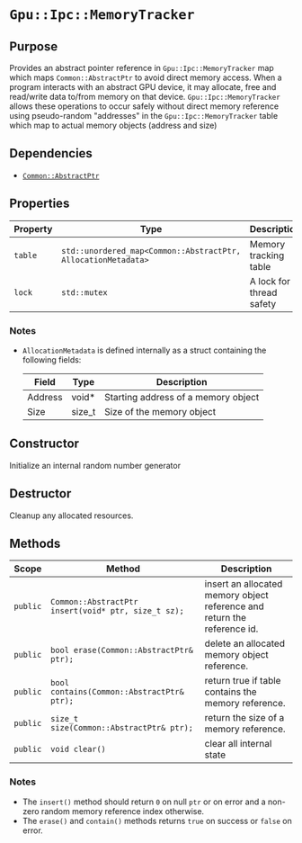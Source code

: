 `Gpu::Ipc::MemoryTracker`
=========================

## Purpose

Provides an abstract pointer reference in `Gpu::Ipc::MemoryTracker` map which maps `Common::AbstractPtr` to avoid
direct memory access. When a program interacts with an abstract GPU device, it may allocate, free and read/write
data to/from memory on that device.  `Gpu::Ipc::MemoryTracker` allows these operations to occur safely without
direct memory reference using pseudo-random "addresses" in the `Gpu::Ipc::MemoryTracker` table which map to actual
memory objects (address and size)

## Dependencies

* [`Common::AbstractPtr`](./Common-AbstractPtr.md)

## Properties

| Property | Type                                                          | Description              |
|----------|---------------------------------------------------------------|--------------------------|
| `table`  | `std::unordered_map<Common::AbstractPtr, AllocationMetadata>` | Memory tracking table    |
| `lock`   | `std::mutex`                                                  | A lock for thread safety |
### Notes
* `AllocationMetadata` is defined internally as a struct containing the following fields:

  | Field   | Type   | Description                         |
  |---------|--------|-------------------------------------|
  | Address | void*  | Starting address of a memory object |
  | Size    | size_t | Size of the memory object           |

## Constructor

Initialize an internal random number generator

## Destructor

Cleanup any allocated resources.

## Methods

| Scope    | Method                                              | Description                                                              |
|----------|-----------------------------------------------------|--------------------------------------------------------------------------|
| `public` | `Common::AbstractPtr insert(void* ptr, size_t sz);` | insert an allocated memory object reference and return the reference id. |
| `public` | `bool erase(Common::AbstractPtr& ptr);`             | delete an allocated memory object reference.                             |
| `public` | `bool contains(Common::AbstractPtr& ptr);`          | return true if table contains the memory reference.                      |
| `public` | `size_t size(Common::AbstractPtr& ptr);`            | return the size of a memory reference.                                   |
| `public` | `void clear()`                                      | clear all internal state                                                 |

### Notes
* The `insert()` method should return `0` on null `ptr` or on error and a non-zero random memory reference index otherwise.
* The `erase()` and `contain()` methods returns `true` on success or `false` on error.
